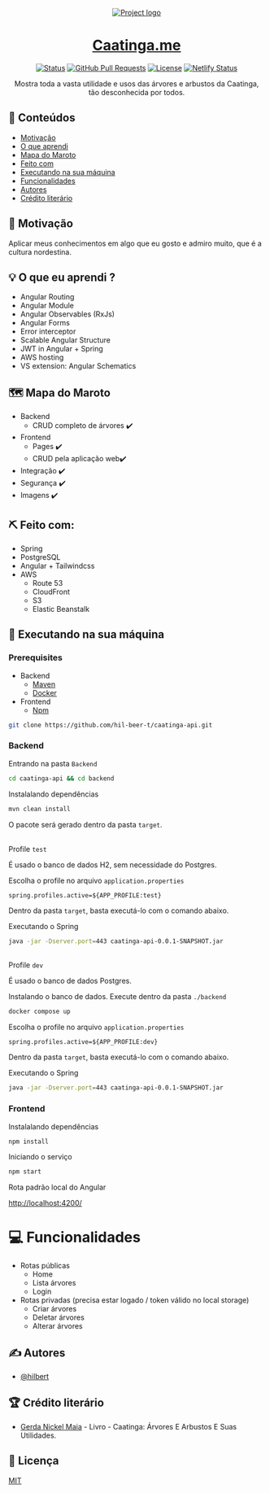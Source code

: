 <p align="center">
  <a href="" rel="noopener">
 <img src="https://user-images.githubusercontent.com/52302576/162342259-3352276c-d0af-4fe7-b518-162f75303ff1.PNG" alt="Project logo"></a>
</p>
<h1 align="center"><a href="https://vercel.com/hilbeerts-projects/caatinga-me/4PXScV874QbbQPsof2vVcJjF6wG4">Caatinga.me</a></h1>

<div align="center">

[![Status](https://img.shields.io/badge/status-active-success.svg)]()
[![GitHub Pull Requests](https://img.shields.io/github/issues-pr/hil-beer-t/caatinga-api.svg)](https://github.com/hil-beer-t/caatinga-api/pulls)
[![License](https://img.shields.io/badge/license-MIT-blue.svg)](LICENSE.md)
[![Netlify Status](https://api.netlify.com/api/v1/badges/ed9f5d44-3832-47b1-9d42-0d39cd76699c/deploy-status)](https://app.netlify.com/sites/caatinga/deploys)

</div>

<p align="center"> Mostra toda a vasta utilidade e usos das árvores e arbustos da Caatinga, tão desconhecida por todos.
    <br> 
</p>

## 📝 Conteúdos

- [Motivação](#problem_statement)
- [O que aprendi](#idea)
- [Mapa do Maroto](#map)
- [Feito com](#tech_stack)
- [Executando na sua máquina](#exec)
- [Funcionalidades](#func)
- [Autores](#authors)
- [Crédito literário](#credits)

## 🧐 Motivação <a name = "problem_statement"></a>

Aplicar meus conhecimentos em algo que eu gosto e admiro muito, que é a cultura nordestina.

## 💡 O que eu aprendi ? <a name = "idea"></a>

- Angular Routing
- Angular Module
- Angular Observables (RxJs)
- Angular Forms
- Error interceptor
- Scalable Angular Structure
- JWT in Angular + Spring
- AWS hosting
- VS extension: Angular Schematics

## 🗺️ Mapa do Maroto <a name = "map"></a>

- Backend
  - CRUD completo de árvores ✔️
- Frontend
  - Pages ✔️
  - CRUD pela aplicação web✔️
- Integração ✔️
- Segurança ✔️
- Imagens ✔️

## ⛏️ Feito com: <a name = "tech_stack"></a>

- Spring
- PostgreSQL
- Angular + Tailwindcss
- AWS
  - Route 53
  - CloudFront
  - S3
  - Elastic Beanstalk

## 🏁 Executando na sua máquina <a name = "exec"></a>

### Prerequisites

- Backend
  - [Maven](https://maven.apache.org/download.cgi)
  - [Docker](https://docs.docker.com/get-docker/)
- Frontend
  - [Npm](https://www.npmjs.com/package/download)

```bash
git clone https://github.com/hil-beer-t/caatinga-api.git
```

### Backend

Entrando na pasta `Backend`

```bash
cd caatinga-api && cd backend
```

Instalalando dependências

```bash
mvn clean install
```

O pacote será gerado dentro da pasta `target`.

<br> Profile `test`

É usado o banco de dados H2, sem necessidade do Postgres.

Escolha o profile no arquivo `application.properties`

```
spring.profiles.active=${APP_PROFILE:test}
```

Dentro da pasta `target`, basta executá-lo com o comando abaixo.

Executando o Spring

```bash
java -jar -Dserver.port=443 caatinga-api-0.0.1-SNAPSHOT.jar
```

<br> Profile `dev`

É usado o banco de dados Postgres.

Instalando o banco de dados. Execute dentro da pasta `./backend`

```bash
docker compose up
```

Escolha o profile no arquivo `application.properties`

```
spring.profiles.active=${APP_PROFILE:dev}
```

Dentro da pasta `target`, basta executá-lo com o comando abaixo.

Executando o Spring

```bash
java -jar -Dserver.port=443 caatinga-api-0.0.1-SNAPSHOT.jar
```

### Frontend

Instalalando dependências

```bash
npm install
```

Iniciando o serviço

```bash
npm start
```

Rota padrão local do Angular

[http://localhost:4200/]()

# 💻 Funcionalidades <a name = "funcs"></a>

- Rotas públicas
  - Home
  - Lista árvores
  - Login
- Rotas privadas (precisa estar logado / token válido no local storage)
  - Criar árvores
  - Deletar árvores
  - Alterar árvores

## ✍️ Autores <a name = "authors"></a>

- [@hilbert](https://github.com/hil-beer-t)

## 🏆 Crédito literário <a name = "credits"></a>

- [Gerda Nickel Maia](https://books.google.com.br/books/about/Caatinga.html?hl=pt-BR&id=TUt9AAAACAAJ&redir_esc=y) - Livro - Caatinga: Árvores E Arbustos E Suas Utilidades.

## 📖 Licença

[MIT](#LICENCE)
